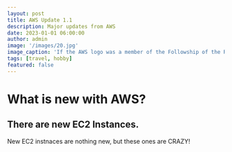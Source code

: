 ```yaml
---
layout: post
title: AWS Update 1.1
description: Major updates from AWS
date: 2023-01-01 06:00:00
author: admin
image: '/images/20.jpg'
image_caption: 'If the AWS logo was a member of the Followship of the Ring.'
tags: [travel, hobby]
featured: false
---
```


# What is new with AWS?

## There are new EC2 Instances.

New EC2 instnaces are nothing new, but these ones are CRAZY!


